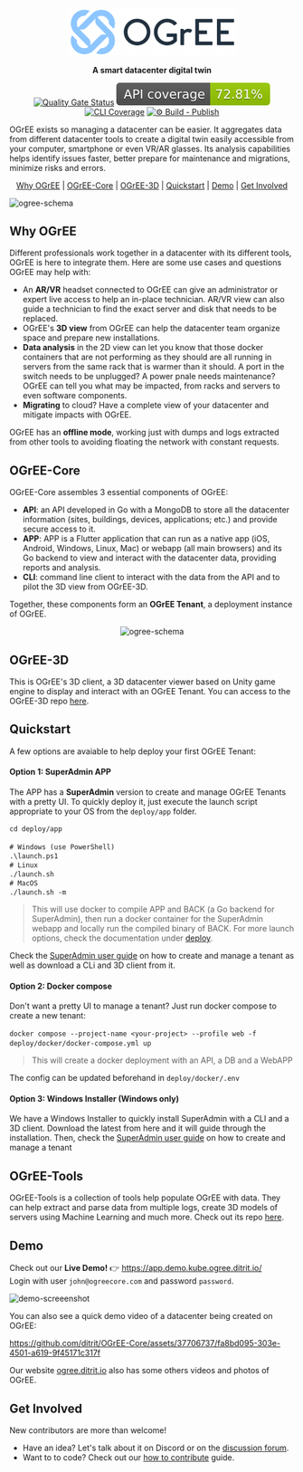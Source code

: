 <div align="center">
<img src="https://raw.githubusercontent.com/ditrit/OGrEE-Core/main/APP/assets/custom/logo.png" width="300" alt="NetBox logo" />
<p><strong>A smart datacenter digital twin</strong></p>

[![Quality Gate Status](https://sonarcloud.io/api/project_badges/measure?project=ditrit_OGrEE-Core&metric=alert_status)](https://sonarcloud.io/summary/new_code?id=ditrit_OGrEE-Core)
[![API Coverage](https://raw.githubusercontent.com/ditrit/OGrEE-Core/coverage_badges/api_coverage_badge.svg)](https://github.com/ditrit/OGrEE-Core/actions/workflows/api-unit-test.yml)
[![CLI Coverage](https://raw.githubusercontent.com/ditrit/OGrEE-Core/cli_coverage_badge/cli_coverage_badge.svg)](https://github.com/ditrit/OGrEE-Core/actions/workflows/cli-unit-test.yml)
[![⚙️ Build - Publish](https://github.com/ditrit/OGrEE-Core/actions/workflows/build-deploy.yaml/badge.svg)](https://github.com/ditrit/OGrEE-Core/actions/workflows/build-deploy.yaml)

</div>

OGrEE exists so managing a datacenter can be easier. It aggregates data from different datacenter tools to create a digital twin easily accessible from your computer, smartphone or even VR/AR glasses. Its analysis capabilities helps identify issues faster, better prepare for maintenance and migrations, minimize risks and errors.

<p align="center">
  <a href="#why-ogree">Why OGrEE</a> |
  <a href="#ogree-core">OGrEE-Core</a> |
  <a href="#ogree-3d">OGrEE-3D</a> |
  <a href="#quickstart">Quickstart</a> |
    <a href="#demo">Demo</a> |
  <a href="#get-involved">Get Involved</a>
</p>

![ogree-schema](https://github.com/ditrit/OGrEE-Core/assets/37706737/78e512d0-0f24-4475-b38e-446bf3561e74)


## Why OGrEE
Different professionals work together in a datacenter with its different tools, OGrEE is here to integrate them. Here are some use cases and questions OGrEE may help with:
- An **AR/VR** headset connected to OGrEE can give an administrator or expert live access to help an in-place technician. AR/VR view can also guide a technician to find the exact server and disk that needs to be replaced.
- OGrEE's **3D view** from OGrEE can help the datacenter team organize space and prepare new installations. 
- **Data analysis** in the 2D view can let you know that those docker containers that are not performing as they should are all running in servers from the same rack that is warmer than it should. A port in the switch needs to be unplugged? A power pnale needs maintenance? OGrEE can tell you what may be impacted, from racks and servers to even software components.
- **Migrating** to cloud? Have a complete view of your datacenter and mitigate impacts with OGrEE.

OGrEE has an **offline mode**, working just with dumps and logs extracted from other tools to avoiding floating the network with constant requests.

## OGrEE-Core
OGrEE-Core assembles 3 essential components of OGrEE:
- **API**: an API developed in Go with a MongoDB to store all the datacenter information (sites, buildings, devices, applications; etc.) and provide secure access to it.
- **APP**: APP is a Flutter application that can run as a native app (iOS, Android, Windows, Linux, Mac) or webapp (all main browsers) and its Go backend to view and interact with the datacenter data, providing reports and analysis.
- **CLI**: command line client to interact with the data from the API and to pilot the 3D view from OGrEE-3D.

Together, these components form an **OGrEE Tenant**, a deployment instance of OGrEE. 
<div align="center">
    
![ogree-schema](https://github.com/ditrit/OGrEE-Core/assets/37706737/378c6cbe-aea2-4db0-82d6-6c3a18ecc6c5)

</div>

## OGrEE-3D
This is OGrEE's 3D client, a 3D datacenter viewer based on Unity game engine to display and interact with an OGrEE Tenant.
You can access to the OGrEE-3D repo [here](https://github.com/ditrit/OGrEE-3D).  

## Quickstart

A few options are avaiable to help deploy your first OGrEE Tenant:

#### Option 1: SuperAdmin APP 
The APP has a **SuperAdmin** version to create and manage OGrEE Tenants with a pretty UI. To quickly deploy it, just execute the launch script appropriate to your OS from the `deploy/app` folder. 
```console
cd deploy/app

# Windows (use PowerShell)
.\launch.ps1
# Linux 
./launch.sh
# MacOS 
./launch.sh -m
```
> This will use docker to compile APP and BACK (a Go backend for SuperAdmin), then run a docker container for the SuperAdmin webapp and locally run the compiled binary of BACK. For more launch options, check the documentation under [deploy](https://github.com/ditrit/OGrEE-Core/tree/main/deploy).

Check the [SuperAdmin user guide](https://github.com/ditrit/OGrEE-Core/wiki/Quick-Windows-Deploy) on how to create and manage a tenant as well as download a CLi and 3D client from it.

#### Option 2: Docker compose
Don't want a pretty UI to manage a tenant? Just run docker compose to create a new tenant:

```docker compose --project-name <your-project> --profile web -f deploy/docker/docker-compose.yml up```
> This will create a docker deployment with an API, a DB and a WebAPP

The config can be updated beforehand in ```deploy/docker/.env```

#### Option 3: Windows Installer (Windows only)
We have a Windows Installer to quickly install SuperAdmin with a CLI and a 3D client. Download the latest from here and it will guide through the installation. Then, check the [SuperAdmin user guide](https://github.com/ditrit/OGrEE-Core/wiki/Quick-Windows-Deploy) on how to create and manage a tenant

## OGrEE-Tools
OGrEE-Tools is a collection of tools help populate OGrEE with data. They can help extract and parse data from multiple logs, create 3D models of servers using Machine Learning and much more. Check out its repo [here](https://github.com/ditrit/OGrEE-Tools). 

## Demo

Check out our **Live Demo!** 👉 https://app.demo.kube.ogree.ditrit.io/  
Login with user `john@ogreecore.com` and password `password`.

![demo-screeenshot](https://github.com/ditrit/OGrEE-Core/assets/37706737/017f81a2-a9d1-456d-a18f-d6a30347309a)

You can also see a quick demo video of a datacenter being created on OGrEE:



https://github.com/ditrit/OGrEE-Core/assets/37706737/fa8bd095-303e-4501-a619-9f45171c317f



Our website [ogree.ditrit.io](https://ogree.ditrit.io) also has some others videos and photos of OGrEE.

## Get Involved

New contributors are more than welcome!
- Have an idea? Let's talk about it on Discord or on the [discussion forum](https://github.com/ditrit/OGrEE-Core/discussions).
- Want to to code? Check out our [how to contribute](https://github.com/ditrit/OGrEE-Core/wiki/How-to-contribute-(Dev-Guide)) guide. 


